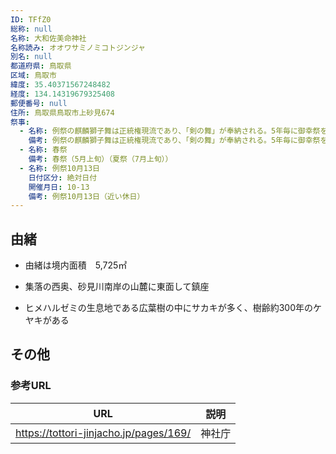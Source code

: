 ```yaml
---
ID: TFfZ0
総称: null
名称: 大和佐美命神社
名称読み: オオワサミノミコトジンジャ
別名: null
都道府県: 鳥取県
区域: 鳥取市
緯度: 35.40371567248482
経度: 134.14319679325408
郵便番号: null
住所: 鳥取県鳥取市上砂見674
祭事:
  - 名称: 例祭の麒麟獅子舞は正統権現流であり、「剣の舞」が奉納される。5年毎に御幸祭を挙行し、榊・鉾・奴・幟武者・巫女・弓・鉄砲・神輿の行列が繰り出される。
    備考: 例祭の麒麟獅子舞は正統権現流であり、「剣の舞」が奉納される。5年毎に御幸祭を挙行し、榊・鉾・奴・幟武者・巫女・弓・鉄砲・神輿の行列が繰り出される。
  - 名称: 春祭
    備考: 春祭（5月上旬）（夏祭（7月上旬））
  - 名称: 例祭10月13日
    日付区分: 絶対日付
    開催月日: 10-13
    備考: 例祭10月13日（近い休日）
---
```


## 由緒

- 由緒は境内面積　5,725㎡

- 集落の西奥、砂見川南岸の山麓に東面して鎮座
- ヒメハルゼミの生息地である広葉樹の中にサカキが多く、樹齢約300年のケヤキがある

## その他

### 参考URL

| URL                                    | 説明   |
| -------------------------------------- | ------ |
| https://tottori-jinjacho.jp/pages/169/ | 神社庁 |
